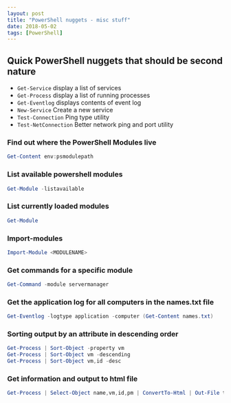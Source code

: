 ```yaml
---
layout: post
title: "PowerShell nuggets - misc stuff"
date: 2018-05-02
tags: [PowerShell]
---
```

## Quick PowerShell nuggets that should be second nature

* `Get-Service` display a list of services
* `Get-Process` display a list of running processes
* `Get-Eventlog` displays contents of event log
* `New-Service` Create a new service
* `Test-Connection` Ping type utility
* `Test-NetConnection` Better network ping and port utility

### Find out where the PowerShell Modules live

```powershell
Get-Content env:psmodulepath
```

### List available powershell modules

```powershell
Get-Module -listavailable
```

### List currently loaded modules

```powershell
Get-Module
```

### Import-modules

```powershell
Import-Module <MODULENAME>
```

### Get commands for a specific module

```powershell
Get-Command -module servermanager
```

### Get the application log for all computers in the names.txt file

```powershell
Get-Eventlog -logtype application -computer (Get-Content names.txt)
```

### Sorting output by an attribute in descending order

```powershell
Get-Process | Sort-Object -property vm
Get-Process | Sort-Object vm -descending
Get-Process | Sort-Object vm,id -desc
```

### Get information and output to html file

```powershell
Get-Process | Select-Object name,vm,id,pm | ConvertTo-Html | Out-File test1.html
```
